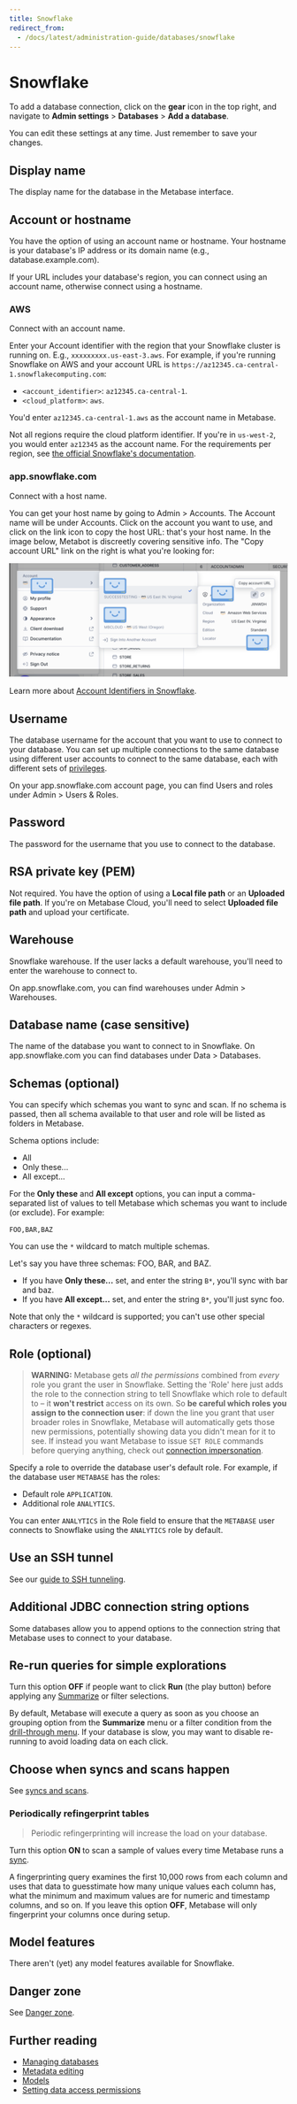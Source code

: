 ```yaml
---
title: Snowflake
redirect_from:
  - /docs/latest/administration-guide/databases/snowflake
---
```


# Snowflake

To add a database connection, click on the **gear** icon in the top right, and navigate to **Admin settings** > **Databases** > **Add a database**.

You can edit these settings at any time. Just remember to save your changes.

## Display name

The display name for the database in the Metabase interface.

## Account or hostname

You have the option of using an account name or hostname. Your hostname is your database's IP address or its domain name (e.g., database.example.com).

If your URL includes your database's region, you can connect using an account name, otherwise connect using a hostname.

### AWS

Connect with an account name.

Enter your Account identifier with the region that your Snowflake cluster is running on. E.g., `xxxxxxxxx.us-east-3.aws`. For example, if you're running Snowflake on AWS and your account URL is `https://az12345.ca-central-1.snowflakecomputing.com`:

- `<account_identifier>`: `az12345.ca-central-1`.
- `<cloud_platform>`: `aws`.

You'd enter `az12345.ca-central-1.aws` as the account name in Metabase.

Not all regions require the cloud platform identifier. If you're in `us-west-2`, you would enter `az12345` as the account name. For the requirements per region, see [the official Snowflake's documentation](https://docs.snowflake.com/en/user-guide/admin-account-identifier.html#non-vps-account-locator-formats-by-cloud-platform-and-region).

### app.snowflake.com

Connect with a host name.

You can get your host name by going to Admin > Accounts. The Account name will be under Accounts. Click on the account you want to use, and click on the link icon to copy the host URL: that's your host name. In the image below, Metabot is discreetly covering sensitive info. The "Copy account URL" link on the right is what you're looking for:

![Snowflake copy account URL](../images/snowflake-copy-account-url.png)

Learn more about [Account Identifiers in Snowflake](https://docs.snowflake.com/en/user-guide/admin-account-identifier).

## Username

The database username for the account that you want to use to connect to your database. You can set up multiple connections to the same database using different user accounts to connect to the same database, each with different sets of [privileges](../users-roles-privileges.md).

On your app.snowflake.com account page, you can find Users and roles under Admin > Users & Roles.

## Password

The password for the username that you use to connect to the database.

## RSA private key (PEM)

Not required. You have the option of using a **Local file path** or an **Uploaded file path**. If you're on Metabase Cloud, you'll need to select **Uploaded file path** and upload your certificate.

## Warehouse

Snowflake warehouse. If the user lacks a default warehouse, you'll need to enter the warehouse to connect to.

On app.snowflake.com, you can find warehouses under Admin > Warehouses.

## Database name (case sensitive)

The name of the database you want to connect to in Snowflake. On app.snowflake.com you can find databases under Data > Databases.

## Schemas (optional)

You can specify which schemas you want to sync and scan. If no schema is passed, then all schema available to that user and role will be listed as folders in Metabase.

Schema options include:

- All
- Only these...
- All except...

For the **Only these** and **All except** options, you can input a comma-separated list of values to tell Metabase which schemas you want to include (or exclude). For example:

```
FOO,BAR,BAZ
```

You can use the `*` wildcard to match multiple schemas.

Let's say you have three schemas: FOO, BAR, and BAZ.

- If you have **Only these...** set, and enter the string `B*`, you'll sync with bar and baz.
- If you have **All except...** set, and enter the string `B*`, you'll just sync foo.

Note that only the `*` wildcard is supported; you can't use other special characters or regexes.

## Role (optional)

> **WARNING:** Metabase gets *all the permissions* combined from *every* role you grant the user in Snowflake. Setting the 'Role' here just adds the role to the connection string to tell Snowflake which role to default to – it **won't restrict** access on its own. So **be careful which roles you assign to the connection user**: if down the line you grant that user broader roles in Snowflake, Metabase will automatically gets those new permissions, potentially showing data you didn't mean for it to see. If instead you want Metabase to issue `SET ROLE` commands before querying anything, check out [connection impersonation](../../permissions/impersonation.md).

Specify a role to override the database user's default role. For example, if the database user `METABASE` has the roles:

- Default role `APPLICATION`.
- Additional role `ANALYTICS`.

You can enter `ANALYTICS` in the Role field to ensure that the `METABASE` user connects to Snowflake using the `ANALYTICS` role by default.

## Use an SSH tunnel

See our [guide to SSH tunneling](../ssh-tunnel.md).

## Additional JDBC connection string options

Some databases allow you to append options to the connection string that Metabase uses to connect to your database.

## Re-run queries for simple explorations

Turn this option **OFF** if people want to click **Run** (the play button) before applying any [Summarize](../../questions/query-builder/summarizing-and-grouping.md) or filter selections.

By default, Metabase will execute a query as soon as you choose an grouping option from the **Summarize** menu or a filter condition from the [drill-through menu](https://www.metabase.com/learn/metabase-basics/querying-and-dashboards/questions/drill-through). If your database is slow, you may want to disable re-running to avoid loading data on each click.

## Choose when syncs and scans happen

See [syncs and scans](../sync-scan.md#choose-when-syncs-and-scans-happen).

### Periodically refingerprint tables

> Periodic refingerprinting will increase the load on your database.

Turn this option **ON** to scan a sample of values every time Metabase runs a [sync](../sync-scan.md#how-database-syncs-work).

A fingerprinting query examines the first 10,000 rows from each column and uses that data to guesstimate how many unique values each column has, what the minimum and maximum values are for numeric and timestamp columns, and so on. If you leave this option **OFF**, Metabase will only fingerprint your columns once during setup.

## Model features

There aren't (yet) any model features available for Snowflake.

## Danger zone

See [Danger zone](../danger-zone.md).

## Further reading

- [Managing databases](../../databases/connecting.md)
- [Metadata editing](../../data-modeling/metadata-editing.md)
- [Models](../../data-modeling/models.md)
- [Setting data access permissions](../../permissions/data.md)
